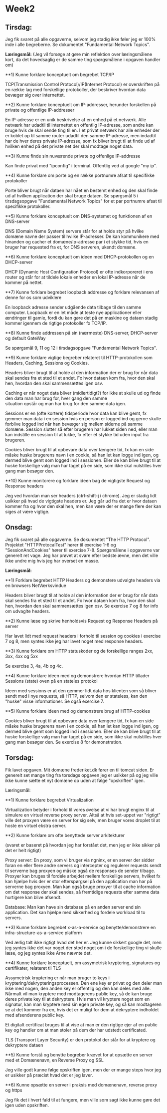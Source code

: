 # Week2
 
## Tirsdag:

Jeg fik svaret på alle opgaverne, selvom jeg stadig ikke føler jeg er 100% inde i alle begreberne. Se dokumentet "Fundamental Network Topics".

**Læringsmål:**
 (Jeg vil forsøge at gøre min reflektion over læringsmålene kort, da det hovedsaglig er de samme ting spørgsmålene i opgaven handler om)
 
 **1) Kunne forklare konceptuelt om begrebet TCP/IP
 
 TCP(Transmission Control Protocol)/IP(Internet Protocol) er overskriften på en række lag med forskellige protokoller, der beskriver
 hvordan data bevæger sig over internettet.
 
 **2) Kunne forklare konceptuelt om IP-addresser, herunder forskellen på private og offentlige IP-addresser
 
 En IP-adresse er en unik beskrivelse af en enhed på et netværk. Alle netværk har udadtil til internettet en offentlig IP-adresse, som
 andre kan bruge hvis de skal sende ting til en. I et privat netværk har alle enheder der er koblet op til samme router udadtil den samme
 IP-adresse, men indadtil har de hver deres private IP-adresse, som fx bliver brugt til at finde ud af hvilken enhed på det private net
 der skal modtage noget data.
 
**3) Kunne finde sin nuværende private og offenlige IP-addresse
 
 Kan finde privat med "ipconfig" i terminal. Offentlig ved at google "my ip".
 
**4) Kunne forklare om porte og en række portnumre afsat til specifikke protokoller
 
 Porte bliver brugt når dataen har nået en bestemt enhed og den skal finde ud af hvilken application der skal bruge dataen.
 Se spørgsmål 5 i tirsdagsopgave "Fundamental Network Topics" for et par portnumre afsat til specifikke protokoller.
 
 **5) Kunne forklare konceptuelt om DNS-systemet og funktionen af en DNS-server
 
 DNS (Domain Name System) servere står for at holde styr på hvilke domæne navne der passer til hvilke IP-adresser. De kan kommunikere
 med hinanden og cacher et domæne/ip-adresse par i et stykke tid, hvis en bruger har requested fra et, for DNS serveren, ukendt domæne.
 
 **6) Kunne forklare konceptuelt om ideen med DHCP-protokollen og en DHCP-server
 
 DHCP (Dynamic Host Configuration Protocol) er ofte indkorporeret i ens router og står for at tildele lokale enheder en lokal IP-adresse
 når de kommer på nettet.
 
 **7) Kunne forklare begrebet loopback addresse og forklare relevansen af denne for os som udviklere
 
 En loopback adresse sender udgående data tilbage til den samme computer. Loopback er en let måde at teste nye applicationer eller
 ændringer til gamle, fordi du kan gøre det på en maskine og dataen stadig kommer igennem de rigtige protokoller fx TCP/IP.
 
 **8) Kunne finde addressen på sin (nærmeste) DNS-server, DHCP-server og default GateWay
 
 Se spørgsmål 9, 11 og 12 i tirsdagsopgave "Fundamental Network Topics".
 
 **9) Kunne forklare vigtige begreber relateret til HTTP-protokollen som Headers, Caching, Sessions og Cookies.
 
 Headers bliver brugt til at holde al den information der er brug for når data skal sendes fra et sted til et andet. Fx hvor dataen
 kom fra, hvor den skal hen, hvordan den skal sammensættes igen osv.
 
 Caching er når noget data bliver (midlertidigt?) for ikke at skulle ud og finde den data man har brug for, hver gang den samme     
 situation opstår og man har brug for den samme data igen.
 
 Sessions er en (ofte kortere) tidsperiode hvor data kan blive gemt, fx gemmer man data i en session hvis en person er logged ind og 
 gerne skulle forblive logged ind når han bevæger sig mellem siderne på samme domæne. Session slutter så efter brugeren har lukket siden
 ned, eller man kan indstille en session til at lukke, fx efter et stykke tid uden input fra brugeren.
 
 Cookies bliver brugt til at opbevare data over længere tid, fx kan en side måske huske brugerens navn i en cookie, så han let kan
 logge ind igen, og dermed blive gemt som logged ind i sessionen. Eller de kan blive brugt til at huske forskellige valg man har taget på en side, som ikke skal nulstilles hver gang man besøger den.
 
 **10) Kunne monitorere og forklare ideen bag de vigtigste Request og Response headers
 
 Jeg ved hvordan man ser headers (ctrl-shift-j i chrome). Jeg er stadig lidt usikker på hvad de vigtigste headers er. Jeg går ud fra det
 er hvor dataen kommer fra og hvor den skal hen, men kan være der er mange flere der kan siges at være vigtige.
 
 ## Onsdag:
 
 Jeg fik svaret på alle opgaverne. Se dokumentet "The HTTP Protocol". Projektet "HTTPProtocalTest" hører til exercise 1-6 og 
 "SessionAndCookies" hører til exercise 7-8. Spørgsmålene i opgaverne var generelt ret vage. Jeg har prøvet at svare efter bedste ævne,
 men det ville ikke undre mig hvis jeg har overset en masse.
 
 **Læringsmål:**
 
 **1) Forklare begrebet HTTP Headers og demonstere udvalgte headers via en browsers NetVærksvindue
 
 Headers bliver brugt til at holde al den information der er brug for når data skal sendes fra et sted til et andet. Fx hvor dataen
 kom fra, hvor den skal hen, hvordan den skal sammensættes igen osv. Se exercise 7 og 8 for info om udvaglte headers. 
 
 **2) Kunne læse og skrive henholdsvis Request og Response Headers på server
 
 Har lavet lidt med request headers i forhold til session og cookies i exercise 7 og 8, men syntes ikke jeg har lavet noget med response
 headers.
 
 **3) Kunne forklare om HTTP statuskoder og de forskellige ranges 2xx, 3xx, 4xx og 5xx
 
 Se exercise 3, 4a, 4b og 4c.
 
 **4) Kunne forklare ideen med og demonstrere hvordan HTTP tillader Sessions (state) oven på en stateles protokol
 
 Ideen med sessions er at den gemmer lidt data hos klienten som så bliver sendt med i nye requests, så HTTP, selvom den er stateless,
 kan den "huske" visse informationer. Se også exercise 7.
 
 **5) Kunne forklare ideen med og demonstrere brug af HTTP-cookies
 
 Cookies bliver brugt til at opbevare data over længere tid, fx kan en side måske huske brugerens navn i en cookie, så han let kan
 logge ind igen, og dermed blive gemt som logged ind i sessionen. Eller de kan blive brugt til at huske forskellige valg man har taget  på en side, som ikke skal nulstilles hver gang man besøger den. Se exercise 8 for demonstration.
 
 ## Torsdag:
 Fik lavet opgaven. Mit domæne frederiket.dk fører en til tomcat siden. Er generelt set mange ting fra torsdags opgaven jeg er usikker på og jeg ville ikke kunne sætte et nyt domæne op uden at følge "opskriften" igen.
 
 Læringsmål:
 
 **1) Kunne forklare begrebet Virtualization
 
 Virtualization betyder i forhold til vores øvelse at vi har brugt enginx til at simulere en virtuel reverse proxy server.
 Altså at hvis set-uppet var "rigtigt" ville det proxyen være en server for sig selv, men bruger vores droplet til at hoste en virtuel
 ekstra server.
 
 **2) Kunne forklare om ofte benyttede server arkitekturer
 
 (svaret er baseret på hvordan jeg har forstået det, men jeg er ikke sikker på det er helt rigtigt)
 
 Proxy server:
 En proxy, som vi bruger via ngninx, er en server der sidder foran en eller flere andre servers og intercepter og regulerer
 requests sendt til serverne bag proxyen og måske også de responses de sender tilbage. Proxyer kan bruges til fordele arbejdet mellem forskellige servers, hvilket fx kan hjælpe hvis der er stor efterspørgsel på den application man har på serverne bag proxyen. Man kan også bruge proxyer til at cache information om det response der skal sendes, så fremtidige requests efter samme data hurtigere kan blive afsendt.
 
 Database:
 Man kan have sin database på en anden server end sin application. Det kan hjælpe med sikkerhed og fordele workload til to servers.
 
 **3) Kunne forklare begrebet x-as-a-service og benytte/demonstrere en infra-structure-as-a-service platform
 
 Ved ærlig talt ikke rigtigt hvad det her er. Jeg kunne sikkert google det, men jeg syntes ikke det var noget der stod noget om i de forskellige ting vi skulle læse, og jeg syntes ikke Arne nævnte det.
 
 **4) Kunne forklare konceptuelt, om assymetrisk kryptering, signatures og certifikater, relateret til TLS
 
 Assymetrisk kryptering er når man bruger to keys i kryptering/dekrypteringsprocessen. Den ene key er privat og den deler man ikke med nogen, den anden key er offentlig og den kan deles med alle. Nårmalt vil man kryptere med modtagerens public key, så de kan bruge deres private key til at dekryptere. Hvis man vil kryptere noget som en signatur, kan man kryptere med sin egen private key, og så kan modtageren se at det kommer fra en, hvis det er muligt for dem at dekryptere indholdet med afsenderens public key.
 
 Et digitalt certificat bruges til at vise at man er den rigtige ejer af en public key og handler om at man stoler på dem der har udstedt certificated.
 
 TLS (Transport Layer Security) er den protokol der står for at kryptere og dekryptere dataen 
 
 **5) Kunne forstå og benytte begreber krævet for at opsætte en server med et Domænenavn, en Reverse Proxy og SSL
 
 Jeg ville godt kunne følge opskriften igen, men der er mange steps hvor jeg er usikker på præcist hvad det er jeg laver.
 
 **6) Kunne opsætte en server i praksis med domænenavn, reverse proxy og https
 
 Jeg fik det i hvert fald til at fungere, men ville som sagt ikke kunne gøre det igen uden opskriften.
